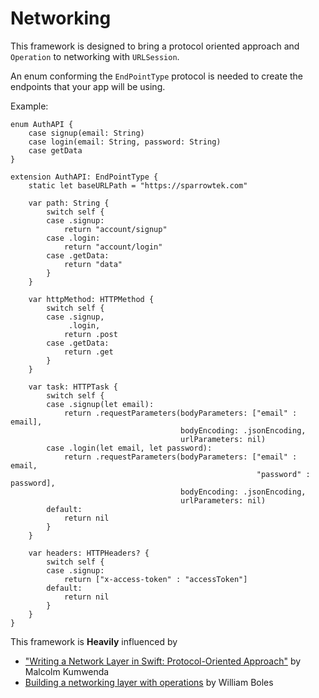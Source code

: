 # Networking

This framework is designed to bring a protocol oriented approach and `Operation` to networking with `URLSession`.  

An enum conforming the `EndPointType` protocol is needed to create the endpoints that your app will be using.

Example:
```
enum AuthAPI {
    case signup(email: String)
    case login(email: String, password: String)
    case getData
}

extension AuthAPI: EndPointType {
    static let baseURLPath = "https://sparrowtek.com"
    
    var path: String {
        switch self {
        case .signup:
            return "account/signup"
        case .login:
            return "account/login"
        case .getData:
            return "data"
        }
    }
    
    var httpMethod: HTTPMethod {
        switch self {
        case .signup,
             .login,
            return .post
        case .getData:
            return .get
        }
    }
    
    var task: HTTPTask {
        switch self {
        case .signup(let email):
            return .requestParameters(bodyParameters: ["email" : email],
                                      bodyEncoding: .jsonEncoding,
                                      urlParameters: nil)
        case .login(let email, let password):
            return .requestParameters(bodyParameters: ["email" : email,
                                                       "password" : password],
                                      bodyEncoding: .jsonEncoding,
                                      urlParameters: nil)
        default:
            return nil
        }
    }
    
    var headers: HTTPHeaders? {
        switch self {
        case .signup:
            return ["x-access-token" : "accessToken"]
        default:
            return nil
        }
    }
}
```

This framework is **Heavily** influenced by  
- ["Writing a Network Layer in Swift: Protocol-Oriented Approach"](https://medium.com/flawless-app-stories/writing-network-layer-in-swift-protocol-oriented-approach-4fa40ef1f908) by Malcolm Kumwenda  
- [Building a networking layer with operations](https://williamboles.me/building-a-networking-layer-with-operations/) by William Boles
